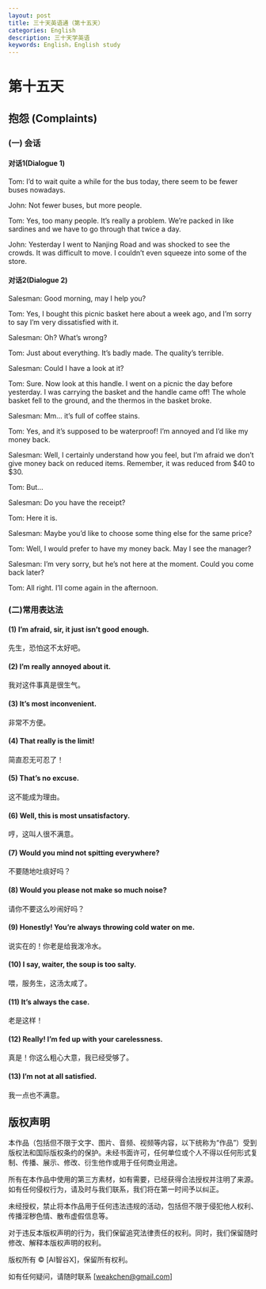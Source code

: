 ```yaml
---
layout: post
title: 三十天英语通（第十五天）
categories: English
description: 三十天学英语
keywords: English，English study
---
```


# 第十五天

## 抱怨 (Complaints)

### (一) 会话

#### 对话1(Dialogue 1)

Tom: I’d to wait quite a while for the bus today, there seem to be fewer buses nowadays.

John: Not fewer buses, but more people.

Tom: Yes, too many people. It’s really a problem. We’re packed in like sardines and we have to go through that twice a day.

John: Yesterday I went to Nanjing Road and was shocked to see the crowds. It was difficult to move. I couldn’t even squeeze into some of the store.

#### 对话2(Dialogue 2)

Salesman: Good morning, may I help you?

Tom: Yes, I bought this picnic basket here about a week ago, and I’m sorry to say I’m very dissatisfied with it.

Salesman: Oh? What’s wrong?

Tom: Just about everything. It’s badly made. The quality’s terrible.

Salesman: Could I have a look at it?

Tom: Sure. Now look at this handle. I went on a picnic the day before yesterday. I was carrying the basket and the handle came off! The whole basket fell to the ground, and the thermos in the basket broke.

Salesman: Mm… it’s full of coffee stains.

Tom: Yes, and it’s supposed to be waterproof! I’m annoyed and I’d like my money back.

Salesman: Well, I certainly understand how you feel, but I’m afraid we don’t give money back on reduced items. Remember, it was reduced from $40 to $30.

Tom: But…

Salesman: Do you have the receipt?

Tom: Here it is.

Salesman: Maybe you’d like to choose some thing else for the same price?

Tom: Well, I would prefer to have my money back. May I see the manager?

Salesman: I’m very sorry, but he’s not here at the moment. Could you come back later?

Tom: All right. I’ll come again in the afternoon.

### (二)常用表达法

#### (1) I’m afraid, sir, it just isn’t good enough.

先生，恐怕这不太好吧。

#### (2) I’m really annoyed about it.

我对这件事真是很生气。

#### (3) It’s most inconvenient.

非常不方便。

#### (4) That really is the limit!

简直忍无可忍了！

#### (5) That’s no excuse.

这不能成为理由。

#### (6) Well, this is most unsatisfactory.

哼，这叫人很不满意。

#### (7) Would you mind not spitting everywhere?

不要随地吐痰好吗？

#### (8) Would you please not make so much noise?

请你不要这么吵闹好吗？

#### (9) Honestly! You’re always throwing cold water on me.

说实在的！你老是给我泼冷水。

#### (10) I say, waiter, the soup is too salty.

喂，服务生，这汤太咸了。

#### (11) It’s always the case.

老是这样！

#### (12) Really! I’m fed up with your carelessness.

真是！你这么粗心大意，我已经受够了。

#### (13) I’m not at all satisfied.

我一点也不满意。


## 版权声明

本作品（包括但不限于文字、图片、音频、视频等内容，以下统称为“作品”）受到版权法和国际版权条约的保护。未经书面许可，任何单位或个人不得以任何形式复制、传播、展示、修改、衍生他作或用于任何商业用途。

所有在本作品中使用的第三方素材，如有需要，已经获得合法授权并注明了来源。如有任何侵权行为，请及时与我们联系，我们将在第一时间予以纠正。

未经授权，禁止将本作品用于任何违法违规的活动，包括但不限于侵犯他人权利、传播淫秽色情、散布虚假信息等。

对于违反本版权声明的行为，我们保留追究法律责任的权利。同时，我们保留随时修改、解释本版权声明的权利。

版权所有 © [AI智谷X]，保留所有权利。

如有任何疑问，请随时联系 [weakchen@gmail.com]
